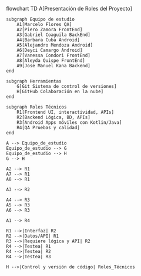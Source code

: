 flowchart TD
    A[Presentación de Roles del Proyecto]

    subgraph Equipo de estudio
        A1[Marcelo Flores QA]
        A2[Piero Zamora FrontEnd]
        A3[Gabriel Coaguila BackEnd]
        A4[Barbara Cuba Android]
        A5[Alejandro Mendoza Android]
        A6[Deyci Camargo Android]
        A7[Vanessa Condori FrontEnd]
        A8[Aleyda Quispe FrontEnd]
        A9[Jose Manuel Kana Backend]
    end

    subgraph Herramientas
        G[Git Sistema de control de versiones]
        H[GitHub Colaboración en la nube]
    end

    subgraph Roles Técnicos
        R1[Frontend UI, interactividad, APIs]
        R2[Backend Lógica, BD, APIs]
        R3[Android Apps móviles con Kotlin/Java]
        R4[QA Pruebas y calidad]
    end

    A --> Equipo_de_estudio
    Equipo_de_estudio --> G
    Equipo_de_estudio --> H
    G --> H

    A2 --> R1
    A7 --> R1
    A8 --> R1

    A3 --> R2

    A4 --> R3
    A5 --> R3
    A6 --> R3

    A1 --> R4

    R1 -->|Interfaz| R2
    R2 -->|Datos/API| R1
    R3 -->|Requiere lógica y API| R2
    R4 -->|Testea| R1
    R4 -->|Testea| R2
    R4 -->|Testea| R3

    H -->|Control y versión de código| Roles_Técnicos
